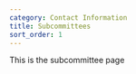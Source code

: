 ```yaml
---
category: Contact Information
title: Subcommittees
sort_order: 1
---
```


This is the subcommittee page
